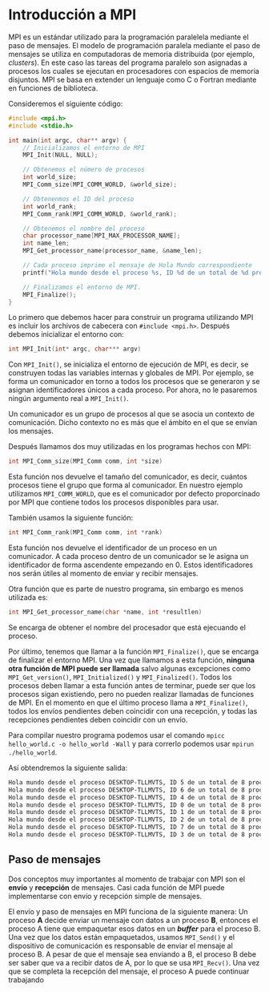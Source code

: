 # Introducción a MPI

MPI es un estándar utilizado para la programación paralelela mediante el paso de mensajes. El modelo de programación paralela mediante el paso de mensajes se utiliza en computadoras de memoria distribuida (por ejemplo, *clusters*). En este caso las tareas del programa paralelo son asignadas a procesos los cuales se ejecutan en procesadores con espacios de memoria disjuntos. MPI se basa en extender un lenguaje como C o Fortran mediante en funciones de biblioteca.

Consideremos el siguiente código:
```c
#include <mpi.h>
#include <stdio.h>

int main(int argc, char** argv) {
    // Inicializamos el entorno de MPI
    MPI_Init(NULL, NULL);

    // Obtenemos el número de procesos
    int world_size;
    MPI_Comm_size(MPI_COMM_WORLD, &world_size);

    // Obtenenmos el ID del proceso
    int world_rank;
    MPI_Comm_rank(MPI_COMM_WORLD, &world_rank);

    // Obtenemos el nombre del proceso
    char processor_name[MPI_MAX_PROCESSOR_NAME];
    int name_len;
    MPI_Get_processor_name(processor_name, &name_len);

    // Cada proceso imprime el mensaje de Hola Mundo correspondiente 
    printf("Hola mundo desde el proceso %s, ID %d de un total de %d procesos\n", processor_name, world_rank, world_size);

    // Finalizamos el entorno de MPI.
    MPI_Finalize();
}
```

Lo primero que debemos hacer para construir un programa utilizando MPI es incluir los archivos de cabecera con `#include <mpi.h>`. Después debemos inicializar el entorno con:

```c
int MPI_Init(int* argc, char*** argv)
```

Con `MPI_Init()`, se inicializa el entorno de ejecución de MPI, es decir, se construyen todas las variables internas y globales de MPI. Por ejemplo, se forma un comunicador en torno a todos los procesos que se generaron y se asignan identificadores únicos a cada proceso. Por ahora, no le pasaremos ningún argumento real a `MPI_Init()`.

Un comunicador es un grupo de procesos al que se asocia un contexto de comunicación. Dicho contexto no es más que el ámbito en el que se envían los mensajes.

Después llamamos dos muy utilizadas en los programas hechos con MPI:

```c
int MPI_Comm_size(MPI_Comm comm, int *size)
```

Esta función nos devuelve el tamaño del comunicador, es decir, cuántos procesos tiene el grupo que forma al comunicador. En nuestro ejemplo utilizamos `MPI_COMM_WORLD`, que es el comunicador por defecto proporcinado por MPI que contiene todos los procesos disponibles para usar.

También usamos la siguiente función:

```c
int MPI_Comm_rank(MPI_Comm comm, int *rank)
```

Esta función nos devuelve el identificador de un proceso en un comunicador. A cada proceso dentro de un comunicador se le asigna un identificador de forma ascendente empezando en 0. Estos identificadores nos serán útiles al momento de enviar y recibir mensajes.

Otra función que es parte de nuestro programa, sin embargo es menos utilizada es:

```c
int MPI_Get_processor_name(char *name, int *resultlen)
```

Se encarga de obtener el nombre del procesador que está ejecuando el proceso.

Por último, tenemos que llamar a la función `MPI_Finalize()`, que se encarga de finalizar el entorno MPI. Una vez que llamamos a esta función, **ninguna otra función de MPI puede ser llamada** salvo algunas excepciones como `MPI_Get_version()`, `MPI_Initialized()` y `MPI_Finalized()`. Todos los procesos deben llamar a esta función antes de terminar, puede ser que los procesos sigan existiendo, pero no pueden realizar llamadas de funciones de MPI. En el momento en que el último proceso llama a `MPI_Finalize()`, todos los envíos pendientes deben coincidir con una recepción, y todas las recepciones pendientes deben coincidir con un envío.

Para compilar nuestro programa podemos usar el comando `mpicc hello_world.c -o hello_world -Wall` y para correrlo podemos usar `mpirun ./hello_world`.

Así obtendremos la siguiente salida:

```sh
Hola mundo desde el proceso DESKTOP-TLLMVTS, ID 5 de un total de 8 procesos
Hola mundo desde el proceso DESKTOP-TLLMVTS, ID 6 de un total de 8 procesos
Hola mundo desde el proceso DESKTOP-TLLMVTS, ID 4 de un total de 8 procesos
Hola mundo desde el proceso DESKTOP-TLLMVTS, ID 0 de un total de 8 procesos
Hola mundo desde el proceso DESKTOP-TLLMVTS, ID 1 de un total de 8 procesos
Hola mundo desde el proceso DESKTOP-TLLMVTS, ID 2 de un total de 8 procesos
Hola mundo desde el proceso DESKTOP-TLLMVTS, ID 7 de un total de 8 procesos
Hola mundo desde el proceso DESKTOP-TLLMVTS, ID 3 de un total de 8 procesos
```

## Paso de mensajes

Dos conceptos muy importantes al momento de trabajar con MPI son el **envío** y **recepción** de mensajes. Casi cada función de MPI puede implementarse con envío y recepción simple de mensajes.

El envío y paso de mensajes en MPI funciona de la siguiente manera: Un proceso **A** decide enviar un mensaje con datos a un proceso **B**, entonces el proceso A tiene que empaquetar esos datos en un ***buffer*** para el proceso B. Una vez que los datos están empaquetados, usamos `MPI_Send()` y el dispositivo de comunicación es responsable de enviar el mensaje al proceso B. A pesar de que el mensaje sea enviando a B, el proceso B debe ser saber que va a recibir datos de A, por lo que se usa `MPI_Recv()`. Una vez que se completa la recepción del mensaje, el proceso A puede continuar trabajando
